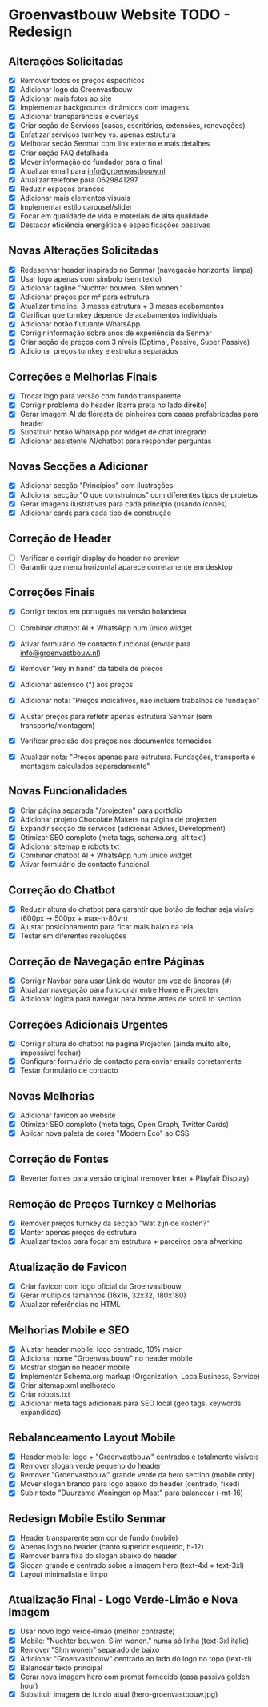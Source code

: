 # Groenvastbouw Website TODO - Redesign

## Alterações Solicitadas

- [x] Remover todos os preços específicos
- [x] Adicionar logo da Groenvastbouw
- [x] Adicionar mais fotos ao site
- [x] Implementar backgrounds dinâmicos com imagens
- [x] Adicionar transparências e overlays
- [x] Criar seção de Serviços (casas, escritórios, extensões, renovações)
- [x] Enfatizar serviços turnkey vs. apenas estrutura
- [x] Melhorar seção Senmar com link externo e mais detalhes
- [x] Criar seção FAQ detalhada
- [x] Mover informação do fundador para o final
- [x] Atualizar email para info@groenvastbouw.nl
- [x] Atualizar telefone para 0629841297
- [x] Reduzir espaços brancos
- [x] Adicionar mais elementos visuais
- [x] Implementar estilo carousel/slider
- [x] Focar em qualidade de vida e materiais de alta qualidade
- [x] Destacar eficiência energética e especificações passivas

## Novas Alterações Solicitadas

- [x] Redesenhar header inspirado no Senmar (navegação horizontal limpa)
- [x] Usar logo apenas com símbolo (sem texto)
- [x] Adicionar tagline "Nuchter bouwen. Slim wonen."
- [x] Adicionar preços por m² para estrutura
- [x] Atualizar timeline: 3 meses estrutura + 3 meses acabamentos
- [x] Clarificar que turnkey depende de acabamentos individuais
- [x] Adicionar botão flutuante WhatsApp
- [x] Corrigir informação sobre anos de experiência da Senmar
- [x] Criar seção de preços com 3 níveis (Optimal, Passive, Super Passive)
- [x] Adicionar preços turnkey e estrutura separados

## Correções e Melhorias Finais

- [x] Trocar logo para versão com fundo transparente
- [x] Corrigir problema do header (barra preta no lado direito)
- [x] Gerar imagem AI de floresta de pinheiros com casas prefabricadas para header
- [x] Substituir botão WhatsApp por widget de chat integrado
- [x] Adicionar assistente AI/chatbot para responder perguntas

## Novas Secções a Adicionar

- [x] Adicionar secção "Princípios" com ilustrações
- [x] Adicionar secção "O que construímos" com diferentes tipos de projetos
- [x] Gerar imagens ilustrativas para cada princípio (usando ícones)
- [x] Adicionar cards para cada tipo de construção

## Correção de Header

- [ ] Verificar e corrigir display do header no preview
- [ ] Garantir que menu horizontal aparece corretamente em desktop

## Correções Finais

- [x] Corrigir textos em português na versão holandesa
- [ ] Combinar chatbot AI + WhatsApp num único widget
- [x] Ativar formulário de contacto funcional (enviar para info@groenvastbouw.nl)
- [x] Remover "key in hand" da tabela de preços
- [x] Adicionar asterisco (*) aos preços
- [x] Adicionar nota: "Preços indicativos, não incluem trabalhos de fundação"

- [x] Ajustar preços para refletir apenas estrutura Senmar (sem transporte/montagem)
- [x] Verificar precisão dos preços nos documentos fornecidos
- [x] Atualizar nota: "Preços apenas para estrutura. Fundações, transporte e montagem calculados separadamente"

## Novas Funcionalidades

- [x] Criar página separada "/projecten" para portfolio
- [x] Adicionar projeto Chocolate Makers na página de projecten
- [x] Expandir secção de serviços (adicionar Advies, Development)
- [x] Otimizar SEO completo (meta tags, schema.org, alt text)
- [x] Adicionar sitemap e robots.txt
- [x] Combinar chatbot AI + WhatsApp num único widget
- [x] Ativar formulário de contacto funcional

## Correção do Chatbot

- [x] Reduzir altura do chatbot para garantir que botão de fechar seja visível (600px → 500px + max-h-80vh)
- [x] Ajustar posicionamento para ficar mais baixo na tela
- [x] Testar em diferentes resoluções

## Correção de Navegação entre Páginas

- [x] Corrigir Navbar para usar Link do wouter em vez de âncoras (#)
- [x] Atualizar navegação para funcionar entre Home e Projecten
- [x] Adicionar lógica para navegar para home antes de scroll to section

## Correções Adicionais Urgentes

- [x] Corrigir altura do chatbot na página Projecten (ainda muito alto, impossível fechar)
- [x] Configurar formulário de contacto para enviar emails corretamente
- [x] Testar formulário de contacto

## Novas Melhorias

- [x] Adicionar favicon ao website
- [x] Otimizar SEO completo (meta tags, Open Graph, Twitter Cards)
- [x] Aplicar nova paleta de cores "Modern Eco" ao CSS

## Correção de Fontes

- [x] Reverter fontes para versão original (remover Inter + Playfair Display)

## Remoção de Preços Turnkey e Melhorias

- [x] Remover preços turnkey da secção "Wat zijn de kosten?"
- [x] Manter apenas preços de estrutura
- [x] Atualizar textos para focar em estrutura + parceiros para afwerking

## Atualização de Favicon

- [x] Criar favicon com logo oficial da Groenvastbouw
- [x] Gerar múltiplos tamanhos (16x16, 32x32, 180x180)
- [x] Atualizar referências no HTML

## Melhorias Mobile e SEO

- [x] Ajustar header mobile: logo centrado, 10% maior
- [x] Adicionar nome "Groenvastbouw" no header mobile
- [x] Mostrar slogan no header mobile
- [x] Implementar Schema.org markup (Organization, LocalBusiness, Service)
- [x] Criar sitemap.xml melhorado
- [x] Criar robots.txt
- [x] Adicionar meta tags adicionais para SEO local (geo tags, keywords expandidas)

## Rebalanceamento Layout Mobile

- [x] Header mobile: logo + "Groenvastbouw" centrados e totalmente visíveis
- [x] Remover slogan verde pequeno do header
- [x] Remover "Groenvastbouw" grande verde da hero section (mobile only)
- [x] Mover slogan branco para logo abaixo do header (centrado, fixed)
- [x] Subir texto "Duurzame Woningen op Maat" para balancear (-mt-16)

## Redesign Mobile Estilo Senmar

- [x] Header transparente sem cor de fundo (mobile)
- [x] Apenas logo no header (canto superior esquerdo, h-12)
- [x] Remover barra fixa do slogan abaixo do header
- [x] Slogan grande e centrado sobre a imagem hero (text-4xl + text-3xl)
- [x] Layout minimalista e limpo

## Atualização Final - Logo Verde-Limão e Nova Imagem

- [x] Usar novo logo verde-limão (melhor contraste)
- [x] Mobile: "Nuchter bouwen. Slim wonen." numa só linha (text-3xl italic)
- [x] Remover "Slim wonen" separado de baixo
- [x] Adicionar "Groenvastbouw" centrado ao lado do logo no topo (text-xl)
- [x] Balancear texto principal
- [x] Gerar nova imagem hero com prompt fornecido (casa passiva golden hour)
- [x] Substituir imagem de fundo atual (hero-groenvastbouw.jpg)
